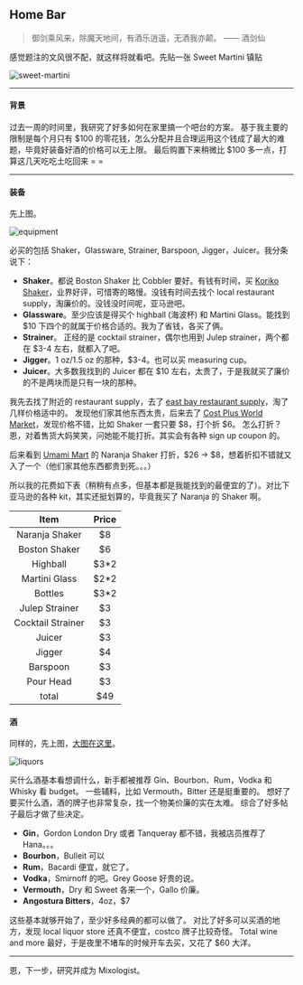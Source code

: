 Home Bar
---

> 御剑乘风来，除魔天地间，有酒乐逍遥，无酒我亦颠。 —— 酒剑仙

感觉题注的文风很不配，就这样将就看吧。先贴一张 Sweet Martini 镇贴

![sweet-martini](https://cloud.githubusercontent.com/assets/941519/21291528/11d4809a-c498-11e6-8cd8-1778d1170cf0.jpg)

---

#### 背景

过去一周的时间里，我研究了好多如何在家里搞一个吧台的方案。
基于我主要的限制是每个月只有 $100 的零花钱，怎么分配并且合理运用这个钱成了最大的难题，毕竟好装备好酒的价格可以无上限。
最后购置下来稍微比 $100 多一点，打算这几天吃吃土吃回来 = =

---

#### 装备

先上图。

![equipment](https://cloud.githubusercontent.com/assets/941519/21291525/11ba123c-c498-11e6-8b94-16385b356422.jpg)

必买的包括 Shaker，Glassware, Strainer, Barspoon, Jigger，Juicer。我分条说下：

- **Shaker**。都说 Boston Shaker 比 Cobbler 要好。有钱有时间，买 [Koriko Shaker](http://www.cocktailkingdom.com/set-of-two-korikor-weighted-shaking-tins)，业界好评，可惜寄的略慢。没钱有时间去找个 local restaurant supply，淘廉价的。没钱没时间呢，亚马逊吧。
- **Glassware**。至少应该是得买个 highball (海波杯) 和 Martini Glass。能找到 $10 下四个的就属于价格合适的。我为了省钱，各买了俩。
- **Strainer**。 正经的是 cocktail strainer，偶尔也用到 Julep strainer，两个都在 $3-4 左右，就都入了吧。
- **Jigger**。1 oz/1.5 oz 的那种，$3-4。也可以买 measuring cup。
- **Juicer**。大多数我找到的 Juicer 都在 $10 左右，太贵了，于是我就买了廉价的不是两块而是只有一块的那种。

我先去找了附近的 restaurant supply，去了 [east bay restaurant supply](http://www.eastbayrestaurantsupply.com/)，淘了几样价格适中的。
发现他们家其他东西太贵，后来去了 [Cost Plus World Market](http://www.worldmarket.com/)，发现价格不错，比如 Shaker 一套只要 $8，打个折 $6。
怎么打折？恩，对着售货大妈笑笑，问她能不能打折。其实会有各种 sign up coupon 的。

后来看到 [Umami Mart](https://umamimart.com) 的 Naranja Shaker 打折，$26 -> $8，想着折扣不错就又入了一个（他们家其他东西都贵到死。。。）

所以我的花费如下表（稍稍有点多，但基本都是我能找到的最便宜的了）。对比下 亚马逊的各种 kit，其实还挺划算的，毕竟我买了 Naranja 的 Shaker 啊。

| Item              | Price   |
| :-----------:     | :-----: |
| Naranja Shaker    | $8      |
| Boston Shaker     | $6      |
| Highball          | $3*2    |
| Martini Glass     | $2*2    |
| Bottles           | $3*2    |
| Julep Strainer    | $3      |
| Cocktail Strainer | $3      |
| Juicer            | $3      |
| Jigger            | $4      |
| Barspoon          | $3      |
| Pour Head         | $3      |
| total             | $49     |

#### 酒

同样的，先上图，[大图在这里](https://cloud.githubusercontent.com/assets/941519/21291526/11c8c228-c498-11e6-81a4-252e4579800c.jpg)。

![liquors](https://cloud.githubusercontent.com/assets/941519/21291527/11d184e4-c498-11e6-88c3-292dfea032aa.jpg)

买什么酒基本看想调什么，新手都被推荐 Gin、Bourbon、Rum，Vodka 和 Whisky 看 budget。
一些辅料，比如 Vermouth，Bitter 还是挺重要的。
想好了要买什么酒，酒的牌子也非常复杂，找一个物美价廉的实在太难。
综合了好多帖子最后才做了些决定。

- **Gin**，Gordon London Dry 或者 Tanqueray 都不错，我被店员推荐了 Hana。。。
- **Bourbon**，Bulleit 可以
- **Rum**，Bacardi 便宜，就它了。
- **Vodka**，Smirnoff 的吧。Grey Goose 好贵的说。
- **Vermouth**，Dry 和 Sweet 各来一个，Gallo 价廉。
- **Angostura Bitters**，4oz，$7

这些基本就够开始了，至少好多经典的都可以做了。
对比了好多可以买酒的地方，发现 local liquor store 还真不便宜，costco 牌子比较奇怪。
Total wine and more 最好，于是夜里不堵车的时候开车去买，又花了 $60 大洋。


--- 

恩，下一步，研究并成为 Mixologist。
